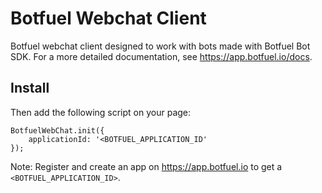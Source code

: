 # Botfuel Webchat Client

Botfuel webchat client designed to work with bots made with Botfuel Bot SDK.
For a more detailed documentation, see https://app.botfuel.io/docs.

## Install

<script> tag using CDNs

jsDelivr is a global CDN delivery for JavaScript libraries.

To include the latest release:

<script src="https://cdn.jsdelivr.net/npm/botfuel-webchat-client"></script>

Then add the following script on your page:

```
BotfuelWebChat.init({
    applicationId: '<BOTFUEL_APPLICATION_ID'
});
```

Note: Register and create an app on https://app.botfuel.io to get a `<BOTFUEL_APPLICATION_ID>`. 
